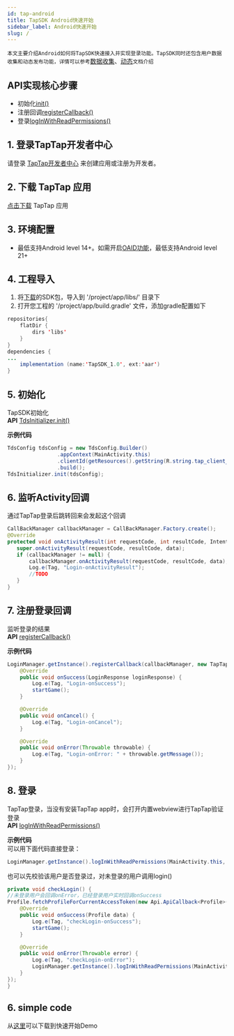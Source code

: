 ```yaml
---
id: tap-android
title: TapSDK Android快速开始
sidebar_label: Android快速开始
slug: /
---
```

`本文主要介绍Android如何将TapSDK快速接入并实现登录功能。TapSDK同时还包含用户数据收集和动态发布功能，详情可以参考`[数据收集](./tap-fun-db)、[动态](./tap-fun-moment)`文档介绍`

## API实现核心步骤

- 初始化[init()](#6-初始化)
- 注册回调[registerCallback()](#7-注册回调)
- 登录[logInWithReadPermissions()](#8-登录)

## 1. 登录TapTap开发者中心
请登录 [TapTap开发者中心](#) 来创建应用或注册为开发者。

## 2. 下载 TapTap 应用
[点击下载](#) TapTap 应用

## 3. 环境配置
- 最低支持Android level 14+。如需开启[OAID功能](#)，最低支持Android level 21+  

## 4. 工程导入
1. 将[下载](#)的SDK包，导入到 '/project/app/libs/' 目录下  
2. 打开您工程的 '/project/app/build.gradle' 文件，添加gradle配置如下  
```java  
repositories{  
    flatDir {  
        dirs 'libs'  
    }  
}  
dependencies {  
...  
    implementation (name:'TapSDK_1.0', ext:'aar')  
}  
```  

## 5. 初始化
TapSDK初始化  
**API**    [TdsInitializer.init()](./tap-api.md#init)  

**示例代码**  
```java
TdsConfig tdsConfig = new TdsConfig.Builder()
                .appContext(MainActivity.this)
                .clientId(getResources().getString(R.string.tap_client_id))//开发者中心获取到的client Id
                .build();
TdsInitializer.init(tdsConfig);  
```

## 6. 监听Activity回调
通过TapTap登录后跳转回来会发起这个回调  
```java
CallBackManager callbackManager = CallBackManager.Factory.create();
@Override
protected void onActivityResult(int requestCode, int resultCode, Intent data) {
   super.onActivityResult(requestCode, resultCode, data);
   if (callbackManager != null) {
       callbackManager.onActivityResult(requestCode, resultCode, data);
       Log.e(Tag, "Login-onActivityResult");
       //TODO
   }
}
```

## 7. 注册登录回调
监听登录的结果  
**API**  [registerCallback()](./tap-api.md#registercallback)

**示例代码**
```java
LoginManager.getInstance().registerCallback(callbackManager, new TapTapLoginCallback<LoginResponse>() {
    @Override
    public void onSuccess(LoginResponse loginResponse) {
        Log.e(Tag, "Login-onSuccess");
        startGame();
    }

    @Override
    public void onCancel() {
        Log.e(Tag, "Login-onCancel");
    }

    @Override
    public void onError(Throwable throwable) {
        Log.e(Tag, "Login-onError: " + throwable.getMessage());
    }
});
```

## 8. 登录
TapTap登录，当没有安装TapTap app时，会打开内置webview进行TapTap验证登录  
**API**  [logInWithReadPermissions()](./tap-api.md#loginwithreadpermissions)

**示例代码**  
可以用下面代码直接登录：
```java
LoginManager.getInstance().logInWithReadPermissions(MainActivity.this, TapTapSdk.SCOPE_PUIBLIC_PROFILE);
```

也可以先校验该用户是否登录过，对未登录的用户调用login()
```java
private void checkLogin() {
//未登录用户会回调onError，已经登录用户实时回调onSuccess
Profile.fetchProfileForCurrentAccessToken(new Api.ApiCallback<Profile>() {
    @Override
    public void onSuccess(Profile data) {
        Log.e(Tag, "checkLogin-onSuccess");
        startGame();
    }

    @Override
    public void onError(Throwable error) {
        Log.e(Tag, "checkLogin-onError");
        LoginManager.getInstance().logInWithReadPermissions(MainActivity.this, TapTapSdk.SCOPE_PUIBLIC_PROFILE);
    }
});
}
```


## 6. simple code
从[这里](#)可以下载到快速开始Demo  
